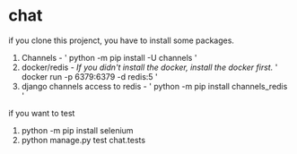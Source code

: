 # chat

if you clone this projenct,
you have to install some packages.

1. Channels - ' python -m pip install -U channels '
2. docker/redis - *If you didn't install the docker, install the docker first.* ' docker run -p 6379:6379 -d redis:5 ' 
3. django channels access to redis - ' python -m pip install channels_redis '

if you want to test
1. python -m pip install selenium
2. python manage.py test chat.tests
